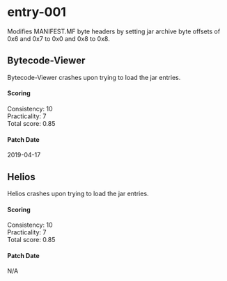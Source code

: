 # entry-001
Modifies MANIFEST.MF byte headers by setting jar archive byte offsets of 0x6
and 0x7 to 0x0 and 0x8 to 0x8.

## Bytecode-Viewer
Bytecode-Viewer crashes upon trying to load the jar entries.

#### Scoring
Consistency: 10  
Practicality: 7  
Total score: 0.85  

#### Patch Date
2019-04-17

## Helios
Helios crashes upon trying to load the jar entries.

#### Scoring
Consistency: 10  
Practicality: 7  
Total score: 0.85  

#### Patch Date
N/A